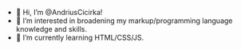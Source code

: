 - 👋 Hi, I’m @AndriusCicirka!
- 👀 I’m interested in broadening my markup/programming language knowledge and skills.
- 🌱 I’m currently learning HTML/CSS/JS.
